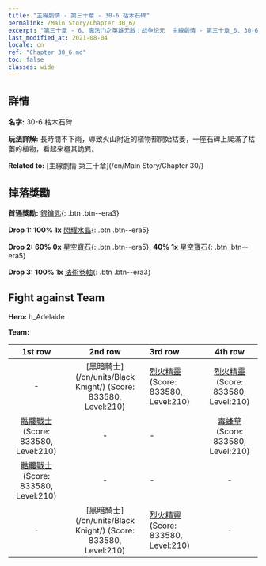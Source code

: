 ```yaml
---
title: "主線劇情 - 第三十章 - 30-6 枯木石碑"
permalink: /Main Story/Chapter 30_6/
excerpt: "第三十章 - 6. 魔法门之英雄无敌：战争纪元  主線劇情 - 第三十章_6. 30-6 枯木石碑"
last_modified_at: 2021-08-04
locale: cn
ref: "Chapter 30_6.md"
toc: false
classes: wide
---
```


## 詳情

 **名字:** 30-6 枯木石碑

 **玩法詳解:** 長時間不下雨，導致火山附近的植物都開始枯萎，一座石碑上爬滿了枯萎的植物，看起來極其詭異。

 **Related to:** [主線劇情 第三十章](/cn/Main Story/Chapter 30/)

## 掉落獎勵

 **首通獎勵:** [銀鑰匙](/cn/Items/con_693/){: .btn .btn--era3}

 **Drop 1:** **100% 1x** [閃耀水晶](/cn/Items/mat_101/){: .btn .btn--era5}

 **Drop 2:** **60% 0x** [星空寶石](/cn/Items/mat_93/){: .btn .btn--era5}, **40% 1x** [星空寶石](/cn/Items/mat_93/){: .btn .btn--era5}

 **Drop 3:** **100% 1x** [法術卷軸](/cn/Items/con_694/){: .btn .btn--era3}


## Fight against Team
 **Hero:** h_Adelaide

 **Team:**


  | 1st row | 2nd row | 3rd row | 4th row |
  |:----:|:----:|:----|:----:|
  | - | [黑暗騎士](/cn/units/Black Knight/) (Score: 833580, Level:210)  | [烈火精靈](/cn/units/Efreeti/) (Score: 833580, Level:210)  | [烈火精靈](/cn/units/Efreeti/) (Score: 833580, Level:210)  |
  | [骷髏戰士](/cn/units/Skeleton/) (Score: 833580, Level:210)  | - | - | [毒蜂草](/cn/units/Waspwort/) (Score: 833580, Level:210)  |
  | [骷髏戰士](/cn/units/Skeleton/) (Score: 833580, Level:210)  | - | - | - |
  | - | [黑暗騎士](/cn/units/Black Knight/) (Score: 833580, Level:210)  | [烈火精靈](/cn/units/Efreeti/) (Score: 833580, Level:210)  | - |


